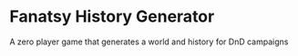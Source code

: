 # Fanatsy History Generator
A zero player game that generates a world and history for DnD campaigns
